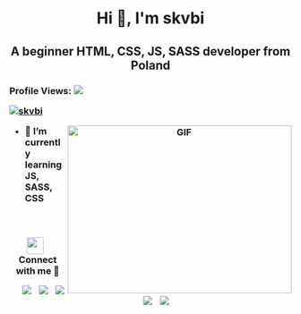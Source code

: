 <h1 align="center">Hi 👋, I'm skvbi</h1>
<h2 align="center">A beginner HTML, CSS, JS, SASS developer from Poland</h2>
<h3>Profile Views: <img src="https://profile-counter.glitch.me/skvbi/count.svg"</h3>

<p align="left"> <a href="https://twitter.com/skvbi" target="blank"><img src="https://img.shields.io/twitter/follow/skvbi?logo=twitter&style=for-the-badge" alt="skvbi" /></a> </p>

<a target="_blank" align="center">
  <img align="right" top="500" height="300" width="400" alt="GIF" src="https://cdn.discordapp.com/banners/309411016955920386/a_94c48420d918954f285f43c97756da69?size=4096">
</a>


- 🌱 I’m currently learning JS, SASS, CSS

<br/>
<h3 align="center" > <img src="https://media.giphy.com/media/iY8CRBdQXODJSCERIr/giphy.gif" width="30" height="30" style="margin-right: 10px;">Connect with me 🤝 </h3>

<p align="center">

 <div align="center"  class="icons-social" style="margin-left: 10px;">
        <a style="margin-left: 10px;" target="_blank" href="https://github.com/skvbi">
		<img src="https://img.icons8.com/doodle/40/000000/github--v1.png"></a>
		<a style="margin-left: 10px;" target="_blank" href="https://twitter.com/skvbi">
			<img src="https://img.icons8.com/doodle/1x/twitter-squared--v2.png" ></a>
		<a style="margin-left: 10px;" target="_blank" href="https://www.youtube.com/c/skvbi">
				<img src="https://img.icons8.com/doodle/1x/youtube--v2.png" ></a>
		<a style="margin-left: 10px;" target="_blank" href="https://discord.com/invite/bpRVQQfb6J">
				<img src="https://img.icons8.com/doodle/40/000000/discord--v1.png" ></a>
        		<a style="margin-left: 10px;" target="_blank" href="https://www.twitch.tv/skvbi_">
				<img src="https://img.icons8.com/doodle/1x/twitch--v2.png" ></a>

</p>
